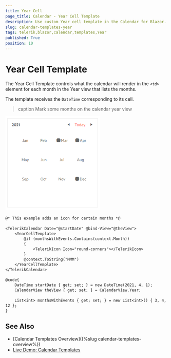```yaml
---
title: Year Cell
page_title: Calendar - Year Cell Template
description: Use custom Year cell template in the Calendar for Blazor.
slug: calendar-templates-year
tags: telerik,blazor,calendar,templates,Year
published: True
position: 10
---
```


# Year Cell Template

The Year Cell Template controls what the calendar will render in the `<td>` element for each month in the Year view that lists the months.

The template receives the `DateTime` corresponding to its cell.

>caption Mark some months on the calendar year view

![calendar year cell template](images/calendar-year-template.png)

````CSHTML
@* This example adds an icon for certain months *@

<TelerikCalendar Date="@startDate" @bind-View="@theView">
    <YearCellTemplate>
        @if (monthsWithEvents.Contains(context.Month))
        {
            <TelerikIcon Icon="round-corners"></TelerikIcon>
        }
        @context.ToString("MMM")
    </YearCellTemplate>
</TelerikCalendar>

@code{
    DateTime startDate { get; set; } = new DateTime(2021, 4, 1);
    CalendarView theView { get; set; } = CalendarView.Year;
    
    List<int> monthsWithEvents { get; set; } = new List<int>() { 3, 4, 12 };
}
````


## See Also

 * [Calendar Templates Overview]({%slug calendar-templates-overview%})
 * [Live Demo: Calendar Templates](https://demos.telerik.com/blazor-ui/calendar/templates)
 

